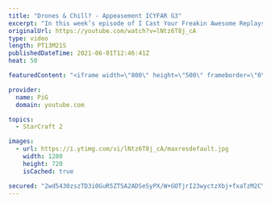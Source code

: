 ```yaml
---
title: "Drones & Chill? - Appeasement ICYFAR G3"
excerpt: "In this week’s episode of I Cast Your Freakin Awesome Replays (ICYFAR) players sent in their replays where they tried to avoid fighting their enemy until they had built 50 workers (60 as zerg).  CURRENT ICYFAR CHALLENGE: Santa Claus - Drop as many “gifts” on your enemies base as possible. Type !icyfar"
originalUrl: https://youtube.com/watch?v=lNtz6T8j_cA
type: video
length: PT13M21S
publishedDateTime: 2021-06-01T12:46:41Z
heat: 50

featuredContent: "<iframe width=\"800\" height=\"500\" frameborder=\"0\" src=\"https://www.youtube.com/embed/lNtz6T8j_cA\" allow=\"accelerometer; autoplay; encrypted-media; gyroscope; picture-in-picture\" allowfullscreen></iframe>"

provider:
  name: PiG
  domain: youtube.com

topics:
  - StarCraft 2

images:
  - url: https://i.ytimg.com/vi/lNtz6T8j_cA/maxresdefault.jpg
    width: 1280
    height: 720
    isCached: true

secured: "2wd5430zszTD3i0GuR5ZTSA2ADSeSyPX/W+GOTjrI23wyctzXbj+fxaTzM2CYev3lpVjsm7vHdxJS5uxJnbEBw+6nNiHQsq7+w6eFCuMLdL9vq2TuFuESphl+OXljzDWuS9452ZZKk2qOEgFPLuz6vR0XhRYx6PoeyXbePd4n3OKJOwNEAbWq6Rl/iN/cUJVzZVE/V8/Qp8G9sfpRGSKcZUCeaROJrVkGrLeqKl41T7Bu5eNDB6koN4n2TFdYYsPKFMRa4GAj71fi3ZAiIerf/qjpFMJK+cHFyJcS5I+FJ3+NqBq0r0jBzs3KCYyorX03xxAe5AliaE0OsfFeTcg/PQ4273ilyKOrqtRMBbHZ68LnU+mLhz0R8tKdr78dLzZB98+o+CykkyTN4LDZ5T9ibB33qF9uMlXmw+4EUWBGR8=;09wT8BYFaMd2himluY1tng=="
---
```


